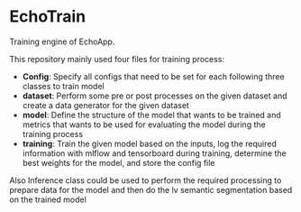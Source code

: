 # EchoTrain

Training engine of EchoApp.

This repository mainly used four files for training process:
* **Config**: Specify all configs that need to be set for each following three classes to train model
* **dataset**: Perform some pre or post processes on the given dataset and create a data generator for the given dataset
* **model**: Define the structure of the model that wants to be trained and metrics that wants to be used for evaluating the model during the training process
* **training**: Train the given model based on the inputs, log the required information with mlflow and tensorboard during training, determine the best weights for the model, and store the config file

Also Inference class could be used to perform the required processing to prepare data for the model and then do the lv semantic segmentation based on the trained model

